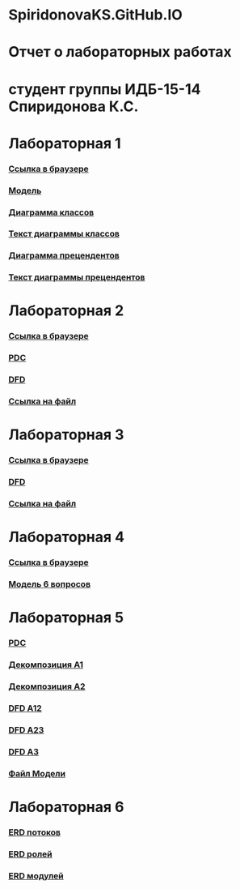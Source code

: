# SpiridonovaKS.GitHub.IO
# Отчет о лабораторных работах
# студент группы ИДБ-15-14 Спиридонова К.С.
# Лабораторная 1
### [Ссылка в браузере](http://127.0.0.1:52344/idef0/index.html?id=3)

### [Модель](https://github.com/Miragencia/SpiridonovaKS.GitHub.IO/blob/master/%D0%A1%D0%BD%D0%B8%D0%BC%D0%BE%D0%BA.PNG)

### [Диаграмма классов](https://github.com/Miragencia/SpiridonovaKS.GitHub.IO/blob/master/UML.PNG)

### [Текст диаграммы классов](https://github.com/Miragencia/SpiridonovaKS.GitHub.IO/blob/master/UML.txt)

### [Диаграмма прецендентов](https://github.com/Miragencia/SpiridonovaKS.GitHub.IO/blob/master/UML%20Person.PNG)

### [Текст диаграммы прецендентов](https://github.com/Miragencia/SpiridonovaKS.GitHub.IO/blob/master/UML%20Person.txt)

# Лабораторная 2
### [Ссылка в браузере](http://127.0.0.1:49997/fullmodel/index.html?id=3)

### [PDC](https://github.com/Miragencia/SpiridonovaKS.GitHub.IO/blob/master/%D0%9B%D0%B0%D0%B1%202/%D0%A1%D0%BD%D0%B8%D0%BC%D0%BE%D0%BA.PNG)

### [DFD](https://github.com/Miragencia/SpiridonovaKS.GitHub.IO/blob/master/%D0%9B%D0%B0%D0%B1%202/%D0%A1%D0%BD%D0%B8%D0%BC%D0%BE%D0%BA2.PNG)

### [Ссылка на файл](https://github.com/Miragencia/SpiridonovaKS.GitHub.IO/blob/master/%D0%9B%D0%B0%D0%B1%202/%D0%A8%D0%B5%D1%81%D1%82%D1%8C%D0%92%D0%BE%D0%BF%D1%80%D0%BE%D1%81%D0%BE%D0%B2%20%D0%9B%D0%90%D0%912.rsf)

# Лабораторная 3
### [Ссылка в браузере](http://127.0.0.1:49997/fullmodel/index.html?id=3)

### [DFD](https://github.com/Miragencia/SpiridonovaKS.GitHub.IO/blob/master/%D0%9B%D0%B0%D0%B1%203/%D0%A1%D0%BD%D0%B8%D0%BC%D0%BE%D0%BA2.PNG)

### [Ссылка на файл](https://github.com/Miragencia/SpiridonovaKS.GitHub.IO/blob/master/%D0%9B%D0%B0%D0%B1%203/%D0%A8%D0%B5%D1%81%D1%82%D1%8C%D0%92%D0%BE%D0%BF%D1%80%D0%BE%D1%81%D0%BE%D0%B2.rsf)

# Лабораторная 4
### [Ссылка в браузере](http://127.0.0.1:58910/idef0/index.html?id=3)

### [Модель 6 вопросов](https://github.com/Miragencia/SpiridonovaKS.GitHub.IO/blob/master/%D0%9B%D0%B0%D0%B1%204%2C5/%D0%900.JPG)

# Лабораторная 5
### [PDC](https://github.com/Miragencia/SpiridonovaKS.GitHub.IO/blob/master/%D0%9B%D0%B0%D0%B1%204%2C5/%D0%94%D0%B5%D0%BA%D0%BE%D0%BC%D0%BF%D0%BE%D0%B7%D0%B8%D1%86%D0%B8%D1%8F%20%D0%900.JPG)

### [Декомпозиция А1](https://github.com/Miragencia/SpiridonovaKS.GitHub.IO/blob/master/%D0%9B%D0%B0%D0%B1%204%2C5/%D0%94%D0%B5%D0%BA%D0%BE%D0%BC%D0%BF%D0%BE%D0%B7%D0%B8%D1%86%D0%B8%D1%8F%20%D0%901.JPG)

### [Декомпозиция А2](https://github.com/Miragencia/SpiridonovaKS.GitHub.IO/blob/master/%D0%9B%D0%B0%D0%B1%204%2C5/%D0%94%D0%B5%D0%BA%D0%BE%D0%BC%D0%BF%D0%BE%D0%B7%D0%B8%D1%86%D0%B8%D1%8F%20%D0%902.JPG)

### [DFD A12](https://github.com/Miragencia/SpiridonovaKS.GitHub.IO/blob/master/%D0%9B%D0%B0%D0%B1%204%2C5/DFD%20A12.JPG)

### [DFD A23](https://github.com/Miragencia/SpiridonovaKS.GitHub.IO/blob/master/%D0%9B%D0%B0%D0%B1%204%2C5/DFD%20A23.JPG)

### [DFD A3](https://github.com/Miragencia/SpiridonovaKS.GitHub.IO/blob/master/%D0%9B%D0%B0%D0%B1%204%2C5/DFD%20A3.JPG)

### [Файл Модели](https://github.com/Miragencia/SpiridonovaKS.GitHub.IO/blob/master/%D0%9B%D0%B0%D0%B1%204%2C5/KURSOVAYA.rsf)

# Лабораторная 6
### [ERD потоков](https://github.com/Miragencia/SpiridonovaKS.GitHub.IO/blob/master/%D0%9B%D0%B0%D0%B1%206/%D0%9F%D0%BE%D1%82%D0%BE%D0%BA%D0%B8.PNG)

### [ERD ролей](https://github.com/Miragencia/SpiridonovaKS.GitHub.IO/blob/master/%D0%9B%D0%B0%D0%B1%206/%D0%A0%D0%BE%D0%BB%D0%B8.PNG)

### [ERD модулей](https://github.com/Miragencia/SpiridonovaKS.GitHub.IO/blob/master/%D0%9B%D0%B0%D0%B1%206/%D0%9C%D0%BE%D0%B4%D1%83%D0%BB%D0%B8.PNG)
